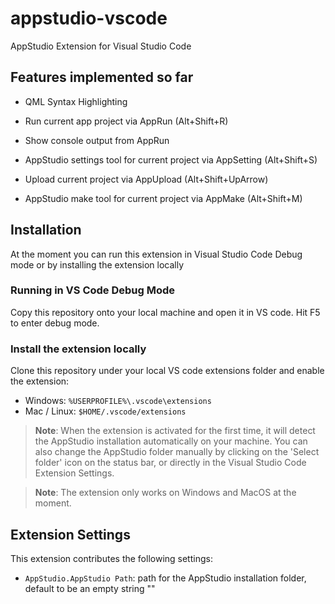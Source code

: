 # appstudio-vscode
AppStudio Extension for Visual Studio Code

## Features implemented so far

* QML Syntax Highlighting

* Run current app project via AppRun (Alt+Shift+R)

* Show console output from AppRun

* AppStudio settings tool for current project via AppSetting (Alt+Shift+S)

* Upload current project via AppUpload (Alt+Shift+UpArrow)

* AppStudio make tool for current project via AppMake (Alt+Shift+M)

## Installation

At the moment you can run this extension in Visual Studio Code Debug mode or by installing the extension locally

### Running in VS Code Debug Mode

Copy this repository onto your local machine and open it in VS code. Hit F5 to enter debug mode.

### Install the extension locally

Clone this repository under your local VS code extensions folder and enable the extension: 
* Windows: `%USERPROFILE%\.vscode\extensions`
* Mac / Linux: `$HOME/.vscode/extensions`

> **Note**: When the extension is activated for the first time, it will detect the AppStudio installation automatically on your machine. You can also change the AppStudio folder manually by clicking on the 'Select folder' icon on the status bar, or directly in the Visual Studio Code Extension Settings.

> **Note**: The extension only works on Windows and MacOS at the moment.

## Extension Settings

This extension contributes the following settings:

* `AppStudio.AppStudio Path`: path for the AppStudio installation folder, default to be an empty string ""
